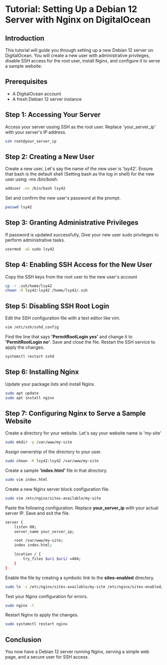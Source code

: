 # Tutorial: Setting Up a Debian 12 Server with Nginx on DigitalOcean

## Introduction

This tutorial will guide you through setting up a new Debian 12 server on DigitalOcean. You will create a new user with administrative privileges, disable SSH access for the root user, install Nginx, and configure it to serve a sample website.

## Prerequisites

- A DigitalOcean account
- A fresh Debian 12 server instance

## Step 1: Accessing Your Server

Access your server ussing SSH as the root user. Replace 'your_server_ip' with your server's IP address.
```bash
ssh root@your_server_ip
```

## Step 2: Creating a New User

Create a new user, Let's say the name of the new user is 'lsy42'. 
Ensure that bash is the default shell (Setting bash as the log in shell) for the new user using *-ms /bin/bash*.

```bash
adduser -ms /bin/bash lsy42
```

Set and confirm the new user's password at the prompt.

```bash
passwd lsy42
```

## Step 3: Granting Administrative Privileges

If password is updated successfully,
Give your new user sudo privileges to perform administrative tasks.

```bash
usermod -aG sudo lsy42
```

## Step 4: Enabling SSH Access for the New User

Copy the SSH keys from the root user to the new user's account

```bash
cp -r .ssh/home/lsy42
chown -R lsy42:lsy42 /home/lsy42/.ssh
```


## Step 5: Disabling SSH Root Login

Edit the SSH configuration file with a text editor like vim.

```bash
vim /etc/ssh/sshd_config
```

Find the line that says **'PermitRootLogin yes'** and change it to **'PermitRootLogin no'**. Save and close the file. Restart the SSH service to apply the changes.

```bash
systemctl restart sshd
```

## Step 6: Installing Nginx

Update your package lists and install Nginx.

```bash
sudo apt update
sudo apt install nginx
```

## Step 7: Configuring Nginx to Serve a Sample Website

Create a directory for your website. Let's say your website name is 'my-site'

```bash
sudo mkdir -p /var/www/my-site
```

Assign ownership of the directory to your user.

```bash
sudo chown -R lsy42:lsy42 /var/www/my-site
```

Create a sample **'index.html'** file in that directory.

```bash
sudo vim index.html
```

Create a new Nginx server block configuration file.

```bash
sudo vim /etc/nginx/sites-available/my-site
```

Paste the following configuration. Replace **your_server_ip** with your actual server IP. Save and exit the file. 

```bash
server {
    listen 80;
    server_name your_server_ip;

    root /var/www/my-site;
    index index.html;

    location / {
        try_files $uri $uri/ =404;
    }
}
```
Enable the file by creating a symbolic link to the **sites-enabled** directory.

```bash
sudo ln -s /etc/nginx/sites-available/my-site /etc/nginx/sites-enabled/
```

Test your Nginx configuration for errors.

```bash
sudo nginx -t
```

Restart Nginx to apply the changes.

```bash
sudo systemctl restart nginx
```

## Conclusion
You now have a Debian 12 server running Nginx, serving a simple web page, and a secure user for SSH access.

